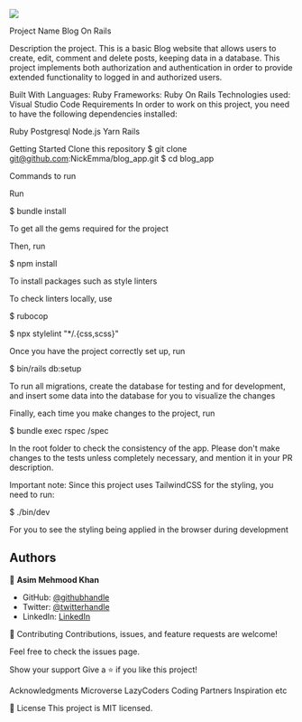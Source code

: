 ![](https://img.shields.io/badge/Microverse-blueviolet)

Project Name
Blog On Rails

Description the project.
This is a basic Blog website that allows users to create, edit, comment and delete posts, keeping data in a database. This project implements both authorization and authentication in order to provide extended functionality to logged in and authorized users.

Built With
Languages: Ruby Frameworks: Ruby On Rails Technologies used: Visual Studio Code Requirements In order to work on this project, you need to have the following dependencies installed:

Ruby
Postgresql Node.js Yarn Rails

Getting Started
Clone this repository $ git clone git@github.com:NickEmma/blog_app.git $ cd blog_app

Commands to run

Run

$ bundle install

To get all the gems required for the project

Then, run

$ npm install

To install packages such as style linters

To check linters locally, use

$ rubocop

$ npx stylelint "*/.{css,scss}"

Once you have the project correctly set up, run

$ bin/rails db:setup

To run all migrations, create the database for testing and for development, and insert some data into the database for you to visualize the changes

Finally, each time you make changes to the project, run

$ bundle exec rspec /spec

In the root folder to check the consistency of the app. Please don't make changes to the tests unless completely necessary, and mention it in your PR description.

Important note: Since this project uses TailwindCSS for the styling, you need to run:

$ ./bin/dev

For you to see the styling being applied in the browser during development

## Authors

👤 **Asim Mehmood Khan**

- GitHub: [@githubhandle](https://github.com/AsimKhan2019/)
- Twitter: [@twitterhandle](https://twitter.com/vtechbiz)
- LinkedIn: [LinkedIn](https://www.linkedin.com/in/asim-khan-9bbb4211/)

🤝 Contributing
Contributions, issues, and feature requests are welcome!

Feel free to check the issues page.

Show your support
Give a ⭐️ if you like this project!

Acknowledgments
Microverse LazyCoders Coding Partners Inspiration etc

📝 License
This project is MIT licensed.